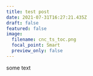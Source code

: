 ```yaml
---
title: test post
date: 2021-07-31T16:27:21.435Z
draft: false
featured: false
image:
  filename: cnc_ts_toc.png
  focal_point: Smart
  preview_only: false
---
```

some text